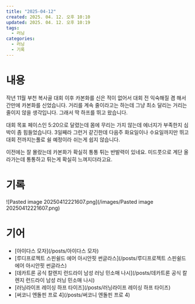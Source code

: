 ```yaml
---
title: "2025-04-12"
created: 2025. 04. 12. 오후 10:10
updated: 2025. 04. 12. 오후 10:19
tags:
  - 러닝
categories:
  - 러닝
  - 기록
---
```


# 내용

작년 11월 부천 복사골 대회 이후 카본화를 신은 적이 없어서 대회 전 익숙해질 겸 해서 간만에 카본화를 신었습니다. 거리를 계속 줄이라고는 하는데 그냥 최소 달리는 거리는 줄이지 않을 생각입니다. 그래서 딱 하프를 뛰고 왔습니다.

대회 목표 페이스인 5:20으로 달렸는데 몸에 무리는 가지 않는데 에너지가 부족한지 심박이 좀 힘들었습니다. 3일째라 그런거 같긴한데 다음주 화요일이나 수요일까지만 뛰고 대회 전까지는풀로 쉴 예정이라 쉬는게 쉽지 않습니다.

이전에는 잘 몰랐는데 카본화가 확실히 통통 튀는 반발력이 있네요. 미드풋으로 계단 올라가는데 통통하고 튀는게 확실히 느껴지더라고요.

# 기록

![Pasted image 20250412221607.png](/images/Pasted image 20250412221607.png)

# 기어

- [아이다스 모자](/posts/아이다스 모자)
- [루디프로젝트 스핀쉴드 에어 아시안핏 썬글라스](/posts/루디프로젝트 스핀쉴드 에어 아시안핏 썬글라스)
- [데카트론 공식 칼렌지 런드라이 남성 러닝 민소매 나시](/posts/데카트론 공식 칼렌지 런드라이 남성 러닝 민소매 나시)
- [러닝라이프 레이싱 하프 타이즈](/posts/러닝라이프 레이싱 하프 타이즈)
- [써코니 엔돌핀 프로 4](/posts/써코니 엔돌핀 프로 4)
